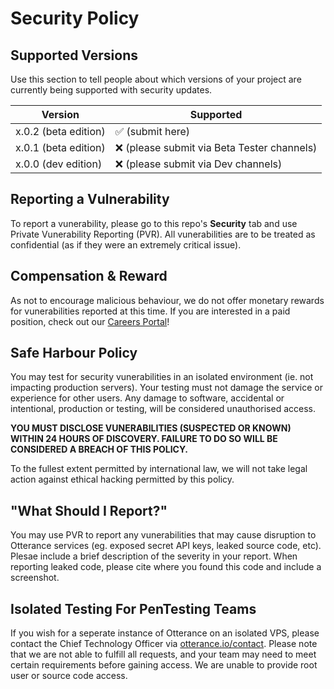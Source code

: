 # Security Policy

## Supported Versions

Use this section to tell people about which versions of your project are
currently being supported with security updates.

| Version | Supported          |
| ------- | ------------------ |
| x.0.2  (beta edition) | :white_check_mark: (submit here) |
| x.0.1 (beta edition)  | :x: (please submit via Beta Tester channels) |
| x.0.0 (dev edition)   | :x: (please submit via Dev channels) |


## Reporting a Vulnerability

To report a vunerability, please go to this repo's **Security** tab and use Private Vunerability Reporting (PVR).
All vunerabilities are to be treated as confidential (as if they were an extremely critical issue).


## Compensation & Reward

As not to encourage malicious behaviour, we do not offer monetary rewards for vunerabilities reported at this time. If you are interested in a paid position, check out our [Careers Portal](https://otterance.io/careers)!


## Safe Harbour Policy

You may test for security vunerabilities in an isolated environment (ie. not impacting production servers). Your testing must not damage the service or experience for other users. Any damage to software, accidental or intentional, production or testing, will be considered unauthorised access.

**YOU MUST DISCLOSE VUNERABILITIES (SUSPECTED OR KNOWN) WITHIN 24 HOURS OF DISCOVERY. FAILURE TO DO SO WILL BE CONSIDERED A BREACH OF THIS POLICY.**

To the fullest extent permitted by international law, we will not take legal action against ethical hacking permitted by this policy.


## "What Should I Report?"
You may use PVR to report any vunerabilities that may cause disruption to Otterance services (eg. exposed secret API keys, leaked source code, etc). Plesae include a brief description of the severity in your report.
When reporting leaked code, please cite where you found this code and include a screenshot.


## Isolated Testing For PenTesting Teams
If you wish for a seperate instance of Otterance on an isolated VPS, please contact the Chief Technology Officer via [otterance.io/contact](https://otterance.io/contact). Please note that we are not able to fulfill all requests, and your team may need to meet certain requirements before gaining access. We are unable to provide root user or source code access.
